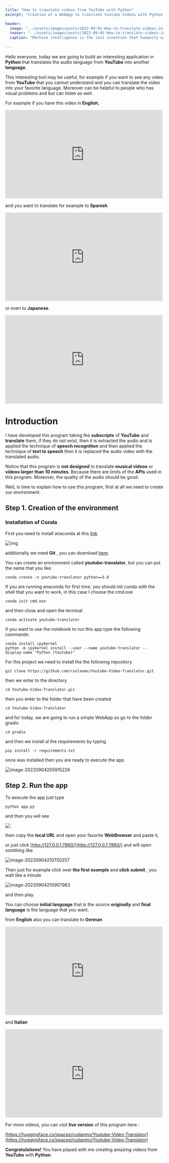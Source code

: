 ```yaml
---
title: "How to translate videos from YouTube with Python"
excerpt: "Creation of a WebApp to translate Youtube Videos with Python "

header:
  image: "../assets/images/posts/2022-09-01-How-to-translate-videos-in-YouTube-with-Python/youtube1.jpg"
  teaser: "../assets/images/posts/2022-09-01-How-to-translate-videos-in-YouTube-with-Python/youtube1.jpg"
  caption: "Machine intelligence is the last invention that humanity will ever need to make - Nick Bostrom"
  
---
```


Hello everyone, today we are going to build an interesting application in **Python** that translates the audio language from **YouTube**  into another **language**.

This interesting tool may be useful, for example if you want to see any video from **YouTube**  that you cannot understand and you can translate the video into your favorite language. Moreover can be helpful to people who has visual problems and but can listen as well.

For example if you have this video in **English**, 

<iframe src="https://player.vimeo.com/video/746346327?h=e96b96f665&amp;badge=0&amp;autopause=0&amp;player_id=0&amp;app_id=58479" width="500" height="281" frameborder="0" allow="autoplay; fullscreen; picture-in-picture" allowfullscreen title="Youtube Video Translator - English ( Original)"></iframe>

and you want to translate for example to **Spanish** 

<iframe src="https://player.vimeo.com/video/746346348?h=0952bb6849&amp;badge=0&amp;autopause=0&amp;player_id=0&amp;app_id=58479" width="500" height="281" frameborder="0" allow="autoplay; fullscreen; picture-in-picture" allowfullscreen title="Youtube Video Translator -  Video translated to Spanish"></iframe>

or even to **Japanese**.

<iframe src="https://player.vimeo.com/video/746346369?h=392d2d8750&amp;title=0&amp;byline=0&amp;portrait=0&amp;speed=0&amp;badge=0&amp;autopause=0&amp;player_id=0&amp;app_id=58479" width="500" height="281" frameborder="0" allow="autoplay; fullscreen; picture-in-picture" allowfullscreen title="Youtube Video Translator -  Video translated to Japanse"></iframe>



# Introduction 

I have developed this program taking the **subscripts** of **YouTube** and **translate** them, if they do not exist, then it is extracted the audio and is  applied the technique of  **speech recognition** and then applied the technique of  **text to speech**  then  it is replaced the audio video with the translated audio.

Notice that this program is **not designed** to translate **musical videos** or **videos larger than 10 minutes**. Because there are limits of the **APIs** used in this program.  Moreover, the quality of the audio should be good.

Well, is time to explain how to use this program, first at all we need to create our environment.

## Step 1. Creation of the environment

### Installation of Conda

First you need to install anaconda at this [link](https://www.anaconda.com/products/individual)

![img](../assets/images/posts/2022-09-01-How-to-translate-videos-in-YouTube-with-Python/1.jpg)

additionally we need **Git** , you can download [here](https://git-scm.com/downloads).

You can create an environment called **youtube-translator**, but you can put the name that you like.

```
conda create -n youtube-translator python==3.8
```

If you are running anaconda for first time, you should init conda with the shell that you want to work, in this case I choose the cmd.exe

```
conda init cmd.exe
```

and then close and open the terminal

```
conda activate youtube-translator
```

if you want to use the notebook to run this app  type the following commands:

```
conda install ipykernel
python -m ipykernel install --user --name youtube-translator --display-name "Python (Youtube)"
```

For this project we need to install the the following repository

```
git clone https://github.com/ruslanmv/Youtube-Video-Translator.git
```

then we enter to the directory

```
cd Youtube-Video-Translator.git
```

then you enter to the folder that have been created

```
cd Youtube-Video-Translator
```

and for today, we  are going to run a simple WebApp so go to the folder gradio

```
cd gradio
```

and then we install al the requirements by typing

```
pip install -r requirements.txt
```

once was installed  then you are ready to execute the app.

![image-20220904205915226](../assets/images/posts/2022-09-01-How-to-translate-videos-in-YouTube-with-Python/image-20220904205915226.png)

## Step 2.  Run the app



To execute the app just type

```
python app.py
```

and then  you will see

![](../assets/images/posts/2022-09-01-How-to-translate-videos-in-YouTube-with-Python/run.jpg)

then copy the **local URL** and open your favorite **WebBrowser** and paste it,  

or just click  [http://127.0.0.1:7860/](http://127.0.0.1:7860/) and will open somthing like

![image-20220904210750257](../assets/images/posts/2022-09-01-How-to-translate-videos-in-YouTube-with-Python/image-20220904210750257.png)



Then just for example click over **the first example** and **click submit** , you wait like a minute



![image-20220904210907983](../assets/images/posts/2022-09-01-How-to-translate-videos-in-YouTube-with-Python/image-20220904210907983.png)

and then play.

You can  choose **initial language** that  is the source **originally** and **final language** is the language that you want.



from **English** also you can translate to **German**

<iframe src="https://player.vimeo.com/video/746346337?h=757bf0bf74&amp;badge=0&amp;autopause=0&amp;player_id=0&amp;app_id=58479" width="500" height="281" frameborder="0" allow="autoplay; fullscreen; picture-in-picture" allowfullscreen title="Youtube Video Translator -  Video translated to German"></iframe>

and **Italian**

<iframe src="https://player.vimeo.com/video/746346357?h=7966a7a290&amp;title=0&amp;byline=0&amp;portrait=0&amp;speed=0&amp;badge=0&amp;autopause=0&amp;player_id=0&amp;app_id=58479" width="500" height="281" frameborder="0" allow="autoplay; fullscreen; picture-in-picture" allowfullscreen title="Youtube Video Translator -  Video translated to Italian"></iframe>



For more videos, you can visit **live version** of this program here :

[https://huggingface.co/spaces/ruslanmv/Youtube-Video-Translator](https://huggingface.co/spaces/ruslanmv/Youtube-Video-Translator)

**Congratulations!**  You have played with me creating amazing videos from **YouTube** with **Python**.